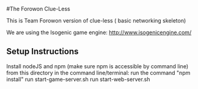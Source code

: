 #The Forowon Clue-Less

This is Team Forowon version of clue-less ( basic networking skeleton)

We are using the Isogenic game engine: http://www.isogenicengine.com/

## Setup Instructions
Install nodeJS and npm (make sure npm is accessible by command line)
from this directory in the command line/terminal:
run the command "npm install"
run start-game-server.sh
run start-web-server.sh
